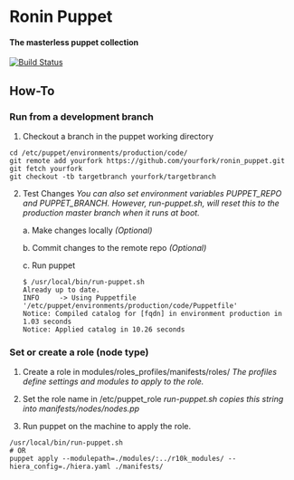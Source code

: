 # Ronin Puppet
#### The masterless puppet collection
[![Build Status](https://travis-ci.com/mozilla-platform-ops/ronin_puppet.svg?branch=master)](https://travis-ci.com/mozilla-platform-ops/ronin_puppet)

## How-To

### Run from a development branch

1. Checkout a branch in the puppet working directory
```shell
cd /etc/puppet/environments/production/code/
git remote add yourfork https://github.com/yourfork/ronin_puppet.git
git fetch yourfork
git checkout -tb targetbranch yourfork/targetbranch
```

2. Test Changes
*You can also set environment variables PUPPET_REPO and PUPPET_BRANCH.*
*However, run-puppet.sh, will reset this to the production master branch when it runs at boot.*

    a. Make changes locally *(Optional)*

    b. Commit changes to the remote repo *(Optional)*

    c.  Run puppet
    ```shell
    $ /usr/local/bin/run-puppet.sh
    Already up to date.
    INFO	 -> Using Puppetfile '/etc/puppet/environments/production/code/Puppetfile'
    Notice: Compiled catalog for [fqdn] in environment production in 1.03 seconds
    Notice: Applied catalog in 10.26 seconds
    ```

### Set or create a role (node type)

1. Create a role in modules/roles_profiles/manifests/roles/
*The profiles define settings and modules to apply to the role.*

2. Set the role name in /etc/puppet_role
*run-puppet.sh copies this string into manifests/nodes/nodes.pp*

3. Run puppet on the machine to apply the role.
```
/usr/local/bin/run-puppet.sh
# OR
puppet apply --modulepath=./modules/:../r10k_modules/ --hiera_config=./hiera.yaml ./manifests/
```
